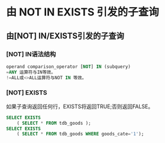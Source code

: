 # 由 NOT IN EXISTS 引发的子查询

## 由[NOT] IN/EXISTS引发的子查询

### [NOT] IN语法结构

```sql
operand comparison_operator [NOT] IN (subquery)
=ANY 运算符与IN等效。
!=ALL或<>ALL运算符与NOT IN 等效。
```

### [NOT] EXISTS

如果子查询返回任何行，EXISTS将返回TRUE;否则返回FALSE。

```sql
SELECT EXISTS
	( SELECT * FROM tdb_goods );
SELECT EXISTS
	( SELECT * FROM tdb_goods WHERE goods_cate='1');
```

